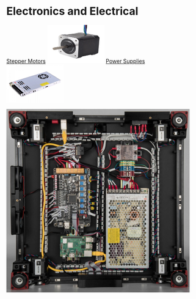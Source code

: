 # Electronics and Electrical

[Stepper Motors](/Build%20Resources/Electronics/Stepper%20Motors/Stepper%20Motors) <img src="images/17HS15-1504S1.webp" width=150 height=100 title="foto" /> [Power Supplies](/Build%20Resources/Electronics/Power%20Supply) <img src="images/LRS-350-24.webp" width=150 height=100 title="foto" />

<img src="images/voron-electronics.webp" width=480 height=480 title="foto" />